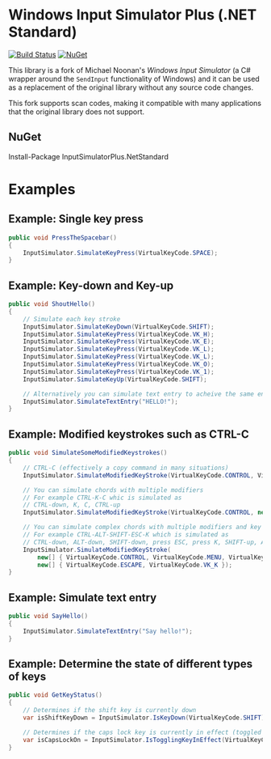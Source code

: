 # Windows Input Simulator Plus (.NET Standard)
[![Build Status](https://dev.azure.com/masch0212/MaSch/_apis/build/status/MaSch0212.InputSimulatorPlus.NetStandard?branchName=master)](https://dev.azure.com/masch0212/MaSch/_build/latest?definitionId=9&branchName=master) [![NuGet](https://img.shields.io/nuget/v/InputSimulatorPlus.NetStandard.svg)](https://www.nuget.org/packages/InputSimulatorPlus.NetStandard/)

This library is a fork of Michael Noonan's *Windows Input Simulator* (a C# wrapper around the `SendInput` functionality of Windows) and it can be used as a replacement of the original library without any source code changes. 

This fork supports scan codes, making it compatible with many applications that the original library does not support. 

## NuGet
Install-Package InputSimulatorPlus.NetStandard

# Examples

## Example: Single key press
```csharp
public void PressTheSpacebar()
{
    InputSimulator.SimulateKeyPress(VirtualKeyCode.SPACE);
}
```

## Example: Key-down and Key-up
```csharp
public void ShoutHello()
{
    // Simulate each key stroke    
    InputSimulator.SimulateKeyDown(VirtualKeyCode.SHIFT);
    InputSimulator.SimulateKeyPress(VirtualKeyCode.VK_H);
    InputSimulator.SimulateKeyPress(VirtualKeyCode.VK_E);
    InputSimulator.SimulateKeyPress(VirtualKeyCode.VK_L);
    InputSimulator.SimulateKeyPress(VirtualKeyCode.VK_L);
    InputSimulator.SimulateKeyPress(VirtualKeyCode.VK_O);
    InputSimulator.SimulateKeyPress(VirtualKeyCode.VK_1);
    InputSimulator.SimulateKeyUp(VirtualKeyCode.SHIFT);

    // Alternatively you can simulate text entry to acheive the same end result
    InputSimulator.SimulateTextEntry("HELLO!");
}
```

## Example: Modified keystrokes such as CTRL-C
```csharp
public void SimulateSomeModifiedKeystrokes()
{
    // CTRL-C (effectively a copy command in many situations)
    InputSimulator.SimulateModifiedKeyStroke(VirtualKeyCode.CONTROL, VirtualKeyCode.VK_C);

    // You can simulate chords with multiple modifiers
    // For example CTRL-K-C whic is simulated as
    // CTRL-down, K, C, CTRL-up
    InputSimulator.SimulateModifiedKeyStroke(VirtualKeyCode.CONTROL, new [] {VirtualKeyCode.VK_K, VirtualKeyCode.VK_C});

    // You can simulate complex chords with multiple modifiers and key presses
    // For example CTRL-ALT-SHIFT-ESC-K which is simulated as
    // CTRL-down, ALT-down, SHIFT-down, press ESC, press K, SHIFT-up, ALT-up, CTRL-up
    InputSimulator.SimulateModifiedKeyStroke(
        new[] { VirtualKeyCode.CONTROL, VirtualKeyCode.MENU, VirtualKeyCode.SHIFT },
        new[] { VirtualKeyCode.ESCAPE, VirtualKeyCode.VK_K });
}
```

## Example: Simulate text entry
```csharp
public void SayHello()
{
    InputSimulator.SimulateTextEntry("Say hello!");
}
```

## Example: Determine the state of different types of keys
```csharp
public void GetKeyStatus()
{
    // Determines if the shift key is currently down
    var isShiftKeyDown = InputSimulator.IsKeyDown(VirtualKeyCode.SHIFT);

    // Determines if the caps lock key is currently in effect (toggled on)
    var isCapsLockOn = InputSimulator.IsTogglingKeyInEffect(VirtualKeyCode.CAPITAL);
}
```

